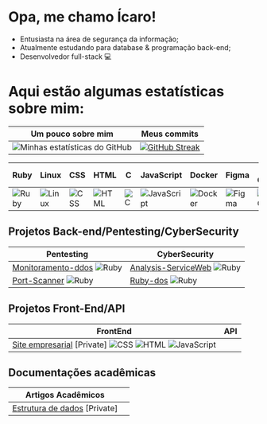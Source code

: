 # Opa, me chamo Ícaro!
- Entusiasta na área de segurança da informação;
- Atualmente estudando para database & programação back-end;
- Desenvolvedor full-stack 💻

# Aqui estão algumas estatísticas sobre mim:

| Um pouco sobre mim | Meus commits |
|:------------------:|:-----------------:|
| ![Minhas estatísticas do GitHub](https://github-readme-stats.vercel.app/api?username=icrossu&show_icons=true&theme=radical) | [![GitHub Streak](https://github-readme-streak-stats.herokuapp.com/?user=icrossu&theme=radical)](https://git.io/streak-stats) |

| Ruby | Linux | CSS | HTML | C | JavaScript | Docker | Figma | VS Code | PostgreSQL |
|------|-------|-----|------|---|------------|--------|-------|---------|------------|
| ![Ruby](https://img.shields.io/badge/-Ruby-red?logo=ruby&logoColor=white) | ![Linux](https://img.shields.io/badge/-Linux-black?logo=linux&logoColor=white) | ![CSS](https://img.shields.io/badge/-CSS3-blue?logo=css3&logoColor=white) | ![HTML](https://img.shields.io/badge/-HTML5-orange?logo=html5&logoColor=white) | ![C](https://img.shields.io/badge/-C-blue?logo=c&logoColor=white) | ![JavaScript](https://img.shields.io/badge/-JavaScript-yellow?logo=javascript&logoColor=white) | ![Docker](https://img.shields.io/badge/-Docker-blue?logo=docker&logoColor=white) | ![Figma](https://img.shields.io/badge/-Figma-black?logo=figma&logoColor=white) | ![VS Code](https://img.shields.io/badge/-VS_Code-blue?logo=visual-studio-code&logoColor=white) | ![PostgreSQL](https://img.shields.io/badge/-PostgreSQL-blue?logo=postgresql&logoColor=white)

## Projetos Back-end/Pentesting/CyberSecurity
| Pentesting | CyberSecurity  |
|------------|----------------|
| [Monitoramento-ddos](https://github.com/icrossu/Monitoramento-ddos.git) ![Ruby](https://img.shields.io/badge/-Ruby-red?logo=ruby&logoColor=white) | [Analysis-ServiceWeb](https://github.com/icrossu/Ruby-analysis-service.git) ![Ruby](https://img.shields.io/badge/-Ruby-red?logo=ruby&logoColor=white) |
| [Port-Scanner](https://github.com/icrossu/Ruby-Port_scanner.git) ![Ruby](https://img.shields.io/badge/-Ruby-red?logo=ruby&logoColor=white) | [Ruby-dos](https://github.com/icrossu/Ruby-dos) ![Ruby](https://img.shields.io/badge/-Ruby-red?logo=ruby&logoColor=white) |

## Projetos Front-End/API
| FrontEnd  |  API   |
|-----------|--------|
| [Site empresarial](https://github.com/icrossu/Work_MultiGeosite.git) [Private] ![CSS](https://img.shields.io/badge/-CSS3-blue?logo=css3&logoColor=white) ![HTML](https://img.shields.io/badge/-HTML5-orange?logo=html5&logoColor=white) ![JavaScript](https://img.shields.io/badge/-JavaScript-yellow?logo=javascript&logoColor=white) |   |

## Documentações acadêmicas
| Artigos Acadêmicos |   |
|---------------------|---|
| [Estrutura de dados](https://github.com/icrossu/Data_struct.git) [Private] |   |
